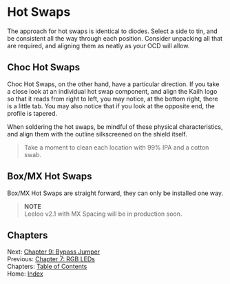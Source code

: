 # Hot Swaps
The approach for hot swaps is identical to diodes.  Select a side to tin, and be consistent all the way through each position.  Consider unpacking all that are required, and aligning them as neatly as your OCD will allow.

## Choc Hot Swaps
Choc Hot Swaps, on the other hand, have a particular direction.  If you take a close look at an individual hot swap component, and align the Kailh logo so that it reads from right to left, you may notice, at the bottom right, there is a little tab.  You may also notice that if you look at the opposite end, the profile is tapered.  

When soldering the hot swaps, be mindful of these physical characteristics, and align them with the outline silkscreened on the shield itself.

> Take a moment to clean each location with 99% IPA and a cotton swab.

## Box/MX Hot Swaps
Box/MX Hot Swaps are straight forward, they can only be installed one way.

> **NOTE** \
> Leeloo v2.1 with MX Spacing will be in production soon.

## Chapters
Next: [Chapter 9: Bypass Jumper](9-Bypass-Jumper.md) \
Previous: [Chapter 7: RGB LEDs](7-RGB-LEDs.md) \
Chapters: [Table of Contents](README.md) \
Home: [Index](/README.md)
